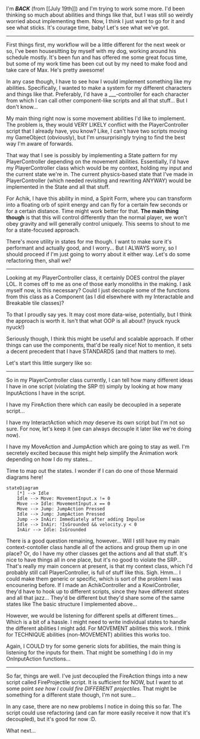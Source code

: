 I'm ***BACK*** (from [[July 19th]]) and I'm trying to work some more.  I'd been thinking so much about abilities and things like that, but I was still so weirdly worried about implementing them. Now, I think I just want to go for it and see what sticks. It's courage time, baby! Let's see what we've got.

---

First things first, my workflow will be a little different for the next week or so, I've been housesitting by myself with my dog, working around his schedule mostly. It's been fun and has offered me some great focus time, but some of my work time has been cut out by my need to make food and take care of Max. He's pretty awesome!

In any case though, I have to see how I would implement something like my abilities. Specifically, I wanted to make a system for my different characters and things like that. Preferably, I'd have a \_\_\_-controller for each character from which I can call other component-like scripts and all that stuff...  But I don't know...

My main thing right now is some movement abilities I'd like to implement. The problem is, they would VERY LIKELY conflict with the PlayerController script that I already have, you know? Like, I can't have two scripts moving my GameObject (obviously), but I'm unsurprisingly trying to find the best way I'm aware of forwards.

That way that I see is possibly by implementing a State pattern for my PlayerController depending on the movement abilities. Essentially, I'd have my PlayerController class which would be my context, holding my input and the current state we're in. The current physics-based state that I've made in PlayerController (which needed revisiting and rewriting ANYWAY) would be implemented in the State and all that stuff.

For Achik, I have this ability in mind, a Spirit Form, where you can transform into a floating orb of spirit energy and can fly for a certain few seconds or for a certain distance. Time might work better for that. **The main thing though** is that this will control differently than the normal player, we won't obey gravity and will generally control uniquely. This seems to shout to me for a state-focused approach.

There's more utility in states for me though. I want to make sure it's performant and actually good, and I worry... But I ALWAYS worry, so I should proceed if I'm just going to worry about it either way. Let's do some refactoring then, shall we?

---

Looking at my PlayerController class, it certainly DOES control the player LOL. It comes off to me as one of those early monoliths in the making. I ask myself now, is this necessary? Could I just decouple some of the functions from this class as a Component (as I did elsewhere with my Interactable and Breakable tile classes)?

To that I proudly say yes. It may cost more data-wise, potentially, but I think the approach is worth it. Isn't that what OOP is all about? (nyuck nyuck nyuck!)

Seriously though, I think this might be useful and scalable approach. If other things can use the components, that'd be really nice! Not to mention, it sets a decent precedent that I have STANDARDS (and that matters to me).

Let's start this little surgery like so:

---

So in my PlayerController class currently, I can tell how many different ideas I have in one script (violating the SRP 🤓) simply by looking at how many InputActions I have in the script.

I have my FireAction there which can easily be decoupled in a seperate script...

I have my InteractAction which *may* deserve its own script but I'm not so sure. For now, let's keep it (we can always decouple it later like we're doing now).

I have my MoveAction and JumpAction which are going to stay as well. I'm secretely excited because this might help simplify the Animation work depending on how I do my states...

Time to map out the states. I wonder if I can do one of those Mermaid diagrams here!

```mermaid
stateDiagram
	[*] --> Idle
	Idle --> Move: MovementInput.x != 0
	Move --> Idle: MovementInput.x == 0
	Move --> Jump: JumpAction Pressed
	Idle --> Jump: JumpAction Pressed
	Jump --> InAir: Immediately after adding Impulse
	Idle --> InAir: !IsGrounded && velocity.y < 0
	InAir --> Idle: IsGrounded
```

There is a good question remaining, however... Will I still have my main context-contoller class handle all of the actions and group them up in one place? Or, do I have my other classes get the actions and all that stuff.
It's nice to have things all in one place, but it's no good to violate the SRP... That's really my main concern at present, is that my context class, which I'd probably still call PlayerController, is full of stuff like this. Sigh.
Hmm... I could make them generic or specific, which is sort of the problem I was encounering before. If I made an AchikController and a KowiController, they'd have to hook up to different scripts, since they have different states and all that jazz... They'd be different but they'd share some of the same states like The basic structure I implemented above...

However, we would be listening for different spells at different times... Which is a bit of a hassle. I might need to write individual states to handle the different abilities I might add. For MOVEMENT abilities this work. I think for TECHNIQUE abilities (non-MOVEMENT) abilities this works too.

Again, I COULD try for some generic slots for abilities, the main thing is listening for the inputs for them. That might be something I do in my OnInputAction functions...

---

So far, things are well. I've just decoupled the FireAction things into a new script called FireProjectile script. It is sufficient for NOW, but I want to at some point *see how I could fire DIFFERENT projectiles.* That might be something for a different state though, I'm not sure...

In any case, there are no new problems I notice in doing this so far. The script could use refactoring (and can far more easily receive it now that it's decoupled), but it's good for now :D.

What next...
